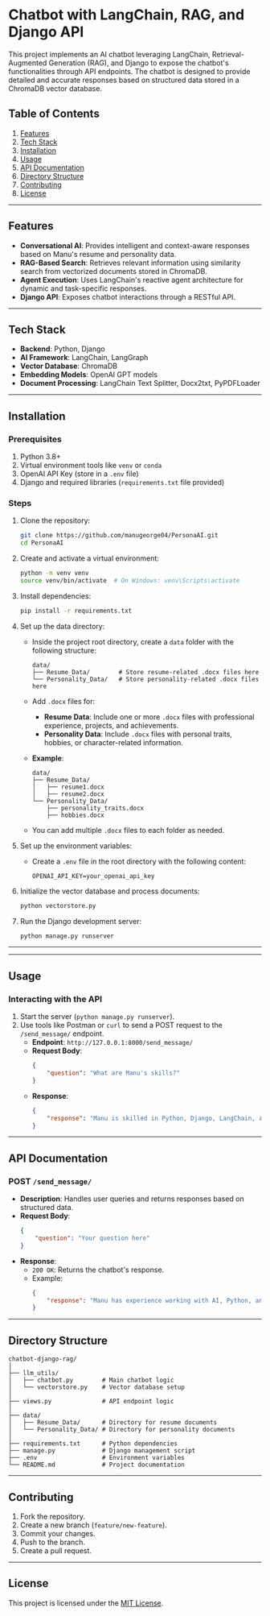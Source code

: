 # Chatbot with LangChain, RAG, and Django API

This project implements an AI chatbot leveraging LangChain, Retrieval-Augmented Generation (RAG), and Django to expose the chatbot's functionalities through API endpoints. The chatbot is designed to provide detailed and accurate responses based on structured data stored in a ChromaDB vector database.

## Table of Contents
1. [Features](#features)
2. [Tech Stack](#tech-stack)
3. [Installation](#installation)
4. [Usage](#usage)
5. [API Documentation](#api-documentation)
6. [Directory Structure](#directory-structure)
7. [Contributing](#contributing)
8. [License](#license)

---

## Features
- **Conversational AI**: Provides intelligent and context-aware responses based on Manu's resume and personality data.
- **RAG-Based Search**: Retrieves relevant information using similarity search from vectorized documents stored in ChromaDB.
- **Agent Execution**: Uses LangChain's reactive agent architecture for dynamic and task-specific responses.
- **Django API**: Exposes chatbot interactions through a RESTful API.

---

## Tech Stack
- **Backend**: Python, Django
- **AI Framework**: LangChain, LangGraph
- **Vector Database**: ChromaDB
- **Embedding Models**: OpenAI GPT models
- **Document Processing**: LangChain Text Splitter, Docx2txt, PyPDFLoader

---

## Installation

### Prerequisites
1. Python 3.8+
2. Virtual environment tools like `venv` or `conda`
3. OpenAI API Key (store in a `.env` file)
4. Django and required libraries (`requirements.txt` file provided)

### Steps

1. Clone the repository:
    ```bash
    git clone https://github.com/manugeorge04/PersonaAI.git
    cd PersonaAI
    ```

2. Create and activate a virtual environment:
    ```bash
    python -m venv venv
    source venv/bin/activate  # On Windows: venv\Scripts\activate
    ```

3. Install dependencies:
    ```bash
    pip install -r requirements.txt
    ```

4. Set up the data directory:
   - Inside the project root directory, create a `data` folder with the following structure:
     ```
     data/
     ├── Resume_Data/        # Store resume-related .docx files here
     └── Personality_Data/   # Store personality-related .docx files here
     ```
   - Add `.docx` files for:
     - **Resume Data**: Include one or more `.docx` files with professional experience, projects, and achievements.
     - **Personality Data**: Include `.docx` files with personal traits, hobbies, or character-related information.

   - **Example**:
     ```
     data/
     ├── Resume_Data/
     │   ├── resume1.docx
     │   ├── resume2.docx
     └── Personality_Data/
         ├── personality_traits.docx
         ├── hobbies.docx
     ```

   - You can add multiple `.docx` files to each folder as needed.

5. Set up the environment variables:
    - Create a `.env` file in the root directory with the following content:
      ```
      OPENAI_API_KEY=your_openai_api_key
      ```

6. Initialize the vector database and process documents:
    ```bash
    python vectorstore.py
    ```

7. Run the Django development server:
    ```bash
    python manage.py runserver
    ```

---

---

## Usage

### Interacting with the API
1. Start the server (`python manage.py runserver`).
2. Use tools like Postman or `curl` to send a POST request to the `/send_message/` endpoint.
    - **Endpoint**: `http://127.0.0.1:8000/send_message/`
    - **Request Body**:
      ```json
      {
          "question": "What are Manu's skills?"
      }
      ```
    - **Response**:
      ```json
      {
          "response": "Manu is skilled in Python, Django, LangChain, and more..."
      }
      ```

---

## API Documentation

### POST `/send_message/`
- **Description**: Handles user queries and returns responses based on structured data.
- **Request Body**:
  ```json
  {
      "question": "Your question here"
  }
  ```
- **Response**:
  - `200 OK`: Returns the chatbot's response.
  - Example:
    ```json
    {
        "response": "Manu has experience working with AI, Python, and more..."
    }
    ```

---

## Directory Structure
```
chatbot-django-rag/
│
├── llm_utils/
│   ├── chatbot.py        # Main chatbot logic
│   └── vectorstore.py    # Vector database setup
│
├── views.py              # API endpoint logic
│
├── data/
│   ├── Resume_Data/      # Directory for resume documents
│   └── Personality_Data/ # Directory for personality documents
│
├── requirements.txt      # Python dependencies
├── manage.py             # Django management script
├── .env                  # Environment variables
└── README.md             # Project documentation
```

---

## Contributing
1. Fork the repository.
2. Create a new branch (`feature/new-feature`).
3. Commit your changes.
4. Push to the branch.
5. Create a pull request.

---

## License
This project is licensed under the [MIT License](LICENSE).

